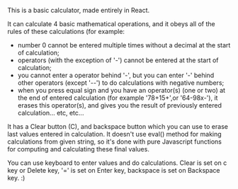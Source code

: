 This is a basic calculator, made entirely in React.

It can calculate 4 basic mathematical operations, and it obeys all of the rules of these calculations (for example:
- number 0 cannot be entered multiple times without a decimal at the start of calculation;
- operators (with the exception of '-') cannot be entered at the start of calculation;
- you cannot enter a operator behind '-', but you can enter '-' behind other operators (except '--') to do calculations with negative numbers;
- when you press equal sign and you have an operator(s) (one or two) at the end of entered calculation (for example '78+15+',or '64-98x-'), it erases this operator(s), and gives you the result of previously entered calculation... etc, etc...

It has a Clear button (C), and backspace button which you can use to erase last values entered in calculation. It doesn't use eval() method for making calculations from given string, so it's done with pure Javascript functions for computing and calculating these final values.

You can use keyboard to enter values and do calculations. Clear is set on c key or Delete key, '=' is set on Enter key, backspace is set on Backspace key. :)
